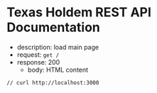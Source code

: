 # Texas Holdem REST API Documentation

- description: load main page
- request: `get /`
- response: 200
	- body: HTML content

```
// curl http://localhost:3000